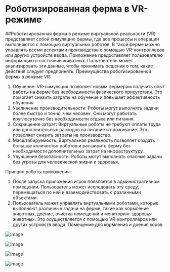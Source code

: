 # Роботизированная ферма в VR-режиме

##Роботизированная ферма в режиме виртуальной реальности (VR) 
представляет собой симуляцию фермы, где все процессы и операции выполняются с помощью виртуальных роботов. В такой ферме можно управлять всеми аспектами производства с помощью VR-контроллеров или других устройств ввода. Приложение предоставляет пользователю информацию о состоянии животных. Пользователь может анализировать эти данные, чтобы принимать решения о том, какие действия следует предпринять.
Преимущества роботизированной фермы в режиме VR:
1. Обучение: VR-симуляция позволяет новым фермерам получить опыт работы на ферме без необходимости физического присутствия. Это помогает снизить затраты на обучение и повышает эффективность обучения.
2. Увеличение производительности: Роботы могут выполнять задачи более быстро и точно, чем человек. Они могут работать круглосуточно без необходимости отдыха или питания.
3. Сокращение затрат: Виртуальные роботы не требуют оплаты труда или дополнительных расходов на питание и проживание. Это позволяет снизить затраты на производство.
4. Масштабируемость: Виртуальная реальность позволяет создать большое количество роботов и расширить ферму без необходимости дополнительных затрат на инфраструктуру.
5. Улучшение безопасности: Роботы могут выполнять опасные задачи без угрозы для человеческой жизни и здоровья.

Принцип работы приложения:
1.	После запуска приложения игрок появляется в административном помещении. Пользователь может исследовать эту среду, перемещаться по ней и взаимодействовать с различными объектами.
2.	Пользователь может управлять виртуальными роботами, которые выполняют различные задачи на ферме, такие как кормление животных, доение, очистка помещений и мониторинг здоровья животных. Это осуществляется с помощью VR-контроллеров или других устройств ввода. 
Помещение для кормления и доения коров

![image](https://github.com/Digital-Department-Vavilov-University/QR-test-agro/assets/135830345/e23350ce-22e6-4250-bad1-81c75c98978a)

![image](https://github.com/Digital-Department-Vavilov-University/QR-test-agro/assets/135830345/bbb9d6c9-9b9c-4fdb-8d18-7dcf7f4a7083)

![image](https://github.com/Digital-Department-Vavilov-University/QR-test-agro/assets/135830345/1bf2c9d6-f554-432c-b1fa-b895050c66c1)

![image](https://github.com/Digital-Department-Vavilov-University/QR-test-agro/assets/135830345/a799a8e0-7673-4495-8d89-5375c97ae410)
